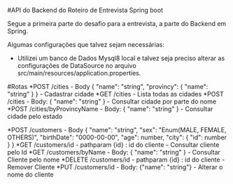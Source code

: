#API do Backend do Roteiro de Entrevista Spring boot

Segue a primeira parte do desafio para a entrevista, a parte do Backend em Spring.

Algumas configurações que talvez sejam necessárias:
* Utilizei um banco de Dados Mysql8 local e talvez seja preciso alterar as configurações de DataSource no arquivo src/main/resources/application.properties.

#Rotas
*POST /cities - Body { "name": "string", "provincy": { "name": "string" } } - Cadastrar cidade
*GET /cities - Lista todas as cidades
*POST /cities - Body: { "name": "string" } - Consultar cidade por parte do nome
*POST /cities/byProvincyName - Body: { "name": "string" } - Consultar cidade pelo estado

*POST /customers - Body { "name": "string", "sex": "Enum(MALE, FEMALE, OTHERS)", "birthDate": "0000-00-00", "age": number, "city": { "id": number } }
*GET /customers/id - pathparam {id} : id do cliente - Consultar cliente pelo Id
*GET /customers/byName - Body: { "name": "string" } - Consultar Cliente pelo nome
*DELETE /customers/id - pathparam {id} : id do cliente - Remover Cliente 
*PUT /customers/id - Body: {"name": "string"} - Alterar o nome do cliente
